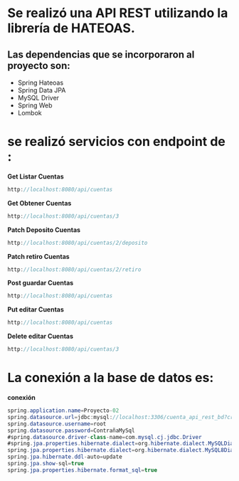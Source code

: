 # Se realizó una API REST utilizando la librería de HATEOAS.

## Las dependencias que se incorporaron al proyecto son: 
- Spring Hateoas 
- Spring Data JPA 
- MySQL Driver 
- Spring Web
- Lombok

 # se realizó servicios con endpoint de : 
 
**Get Listar Cuentas**
```java
http://localhost:8080/api/cuentas
```
**Get Obtener Cuentas**
```java
http://localhost:8080/api/cuentas/3
```
**Patch Deposito Cuentas**
```java
http://localhost:8080/api/cuentas/2/deposito
```
**Patch retiro Cuentas**
```java
http://localhost:8080/api/cuentas/2/retiro
```
**Post guardar Cuentas**
```java
http://localhost:8080/api/cuentas
```
**Put editar Cuentas**
```java
http://localhost:8080/api/cuentas
```
**Delete editar Cuentas**
```java
http://localhost:8080/api/cuentas/3
```
# La conexión a la base de datos es: 
**conexión**
```java
spring.application.name=Proyecto-02
spring.datasource.url=jdbc:mysql://localhost:3306/cuenta_api_rest_bd?createDatabaseIfNotExist=true
spring.datasource.username=root
spring.datasource.password=ContrañaMySql
#spring.datasource.driver-class-name=com.mysql.cj.jdbc.Driver
#spring.jpa.properties.hibernate.dialect=org.hibernate.dialect.MySQLDialect
spring.jpa.properties.hibernate.dialect=org.hibernate.dialect.MySQL8Dialect
spring.jpa.hibernate.ddl-auto=update
spring.jpa.show-sql=true
spring.jpa.properties.hibernate.format_sql=true
```

